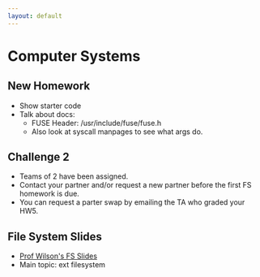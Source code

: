 ```yaml
---
layout: default
---
```


# Computer Systems

## New Homework

 - Show starter code
 - Talk about docs:
   - FUSE Header: /usr/include/fuse/fuse.h
   - Also look at syscall manpages to see what args do.

## Challenge 2

 - Teams of 2 have been assigned.
 - Contact your partner and/or request a new partner
   before the first FS homework is due.
 - You can request a parter swap by emailing the TA
   who graded your HW5.

## File System Slides

 - [Prof Wilson's FS Slides](./10_File_Systems.pptx)
 - Main topic: ext filesystem

